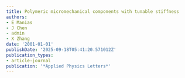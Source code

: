 ```yaml
---
title: Polymeric micromechanical components with tunable stiffness
authors:
- E Manias
- J Chen
- admin
- X Zhang
date: '2001-01-01'
publishDate: '2025-09-18T05:41:20.571012Z'
publication_types:
- article-journal
publication: '*Applied Physics Letters*'
---
```

